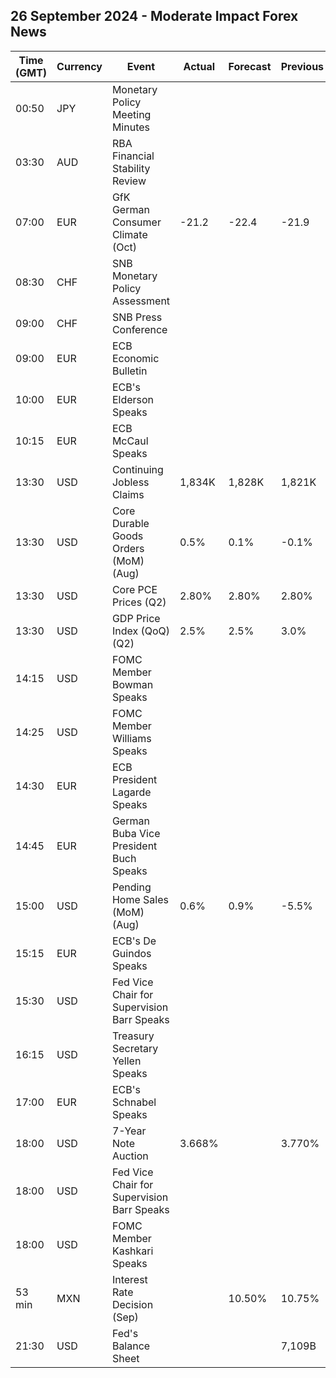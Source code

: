## 26 September 2024 - Moderate Impact Forex News

| Time (GMT) | Currency | Event | Actual | Forecast | Previous |
|------|----------|-------|--------|----------|----------|
| 00:50 | JPY | Monetary Policy Meeting Minutes |  |  |  |
| 03:30 | AUD | RBA Financial Stability Review |  |  |  |
| 07:00 | EUR | GfK German Consumer Climate (Oct) | -21.2 | -22.4 | -21.9 |
| 08:30 | CHF | SNB Monetary Policy Assessment |  |  |  |
| 09:00 | CHF | SNB Press Conference |  |  |  |
| 09:00 | EUR | ECB Economic Bulletin |  |  |  |
| 10:00 | EUR | ECB's Elderson Speaks |  |  |  |
| 10:15 | EUR | ECB McCaul Speaks |  |  |  |
| 13:30 | USD | Continuing Jobless Claims | 1,834K | 1,828K | 1,821K |
| 13:30 | USD | Core Durable Goods Orders (MoM) (Aug) | 0.5% | 0.1% | -0.1% |
| 13:30 | USD | Core PCE Prices (Q2) | 2.80% | 2.80% | 2.80% |
| 13:30 | USD | GDP Price Index (QoQ) (Q2) | 2.5% | 2.5% | 3.0% |
| 14:15 | USD | FOMC Member Bowman Speaks |  |  |  |
| 14:25 | USD | FOMC Member Williams Speaks |  |  |  |
| 14:30 | EUR | ECB President Lagarde Speaks |  |  |  |
| 14:45 | EUR | German Buba Vice President Buch Speaks |  |  |  |
| 15:00 | USD | Pending Home Sales (MoM) (Aug) | 0.6% | 0.9% | -5.5% |
| 15:15 | EUR | ECB's De Guindos Speaks |  |  |  |
| 15:30 | USD | Fed Vice Chair for Supervision Barr Speaks |  |  |  |
| 16:15 | USD | Treasury Secretary Yellen Speaks |  |  |  |
| 17:00 | EUR | ECB's Schnabel Speaks |  |  |  |
| 18:00 | USD | 7-Year Note Auction | 3.668% |  | 3.770% |
| 18:00 | USD | Fed Vice Chair for Supervision Barr Speaks |  |  |  |
| 18:00 | USD | FOMC Member Kashkari Speaks |  |  |  |
| 53 min | MXN | Interest Rate Decision (Sep) |  | 10.50% | 10.75% |
| 21:30 | USD | Fed's Balance Sheet |  |  | 7,109B |
